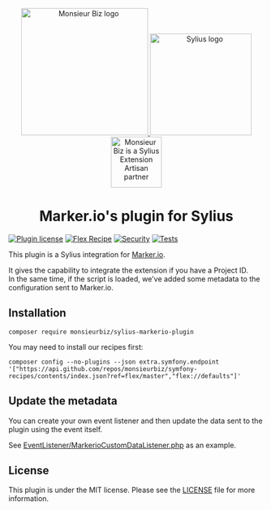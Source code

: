 <p align="center">
    <a href="https://monsieurbiz.com" target="_blank">
        <img src="https://monsieurbiz.com/logo.png" width="250px" alt="Monsieur Biz logo" />
    </a>
    <a href="https://monsieurbiz.com/agence-web-experte-sylius" target="_blank">
        <img src="https://monsieurbiz.com/sylius_logo.png" width="200px" alt="Sylius logo" />
    </a>
    <br/>
    <img src="https://monsieurbiz.com/assets/images/sylius_badge_extension-artisan.png" width="100" alt="Monsieur Biz is a Sylius Extension Artisan partner">
</p>

<h1 align="center">Marker.io's plugin for Sylius</h1>

[![Plugin license](https://img.shields.io/github/license/monsieurbiz/SyliusMarkerioPlugin?public)](https://github.com/monsieurbiz/SyliusMarkerioPlugin/blob/master/LICENSE) [![Flex Recipe](https://github.com/monsieurbiz/SyliusMarkerioPlugin/actions/workflows/recipe.yaml/badge.svg)](https://github.com/monsieurbiz/SyliusMarkerioPlugin/actions/workflows/recipe.yaml) [![Security](https://github.com/monsieurbiz/SyliusMarkerioPlugin/actions/workflows/security.yaml/badge.svg)](https://github.com/monsieurbiz/SyliusMarkerioPlugin/actions/workflows/security.yaml) [![Tests](https://github.com/monsieurbiz/SyliusMarkerioPlugin/actions/workflows/tests.yaml/badge.svg)](https://github.com/monsieurbiz/SyliusMarkerioPlugin/actions/workflows/tests.yaml)

This plugin is a Sylius integration for [Marker.io](https://marker.io).

It gives the capability to integrate the extension if you have a Project ID.  
In the same time, if the script is loaded, we've added some metadata to the configuration sent to Marker.io.

## Installation

```
composer require monsieurbiz/sylius-markerio-plugin
```

You may need to install our recipes first:

```
composer config --no-plugins --json extra.symfony.endpoint '["https://api.github.com/repos/monsieurbiz/symfony-recipes/contents/index.json?ref=flex/master","flex://defaults"]'
```

## Update the metadata

You can create your own event listener and then update the data sent to the plugin using the event itself.

See [EventListener/MarkerioCustomDataListener.php](https://github.com/monsieurbiz/SyliusMarkerioPlugin/blob/master/src/EventListener/MarkerioCustomDataListener.php) as an example.

## License

This plugin is under the MIT license.
Please see the [LICENSE](LICENSE) file for more information.
